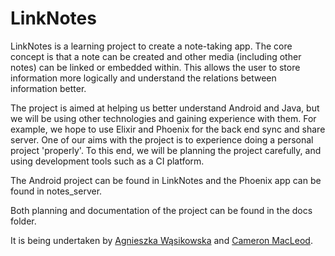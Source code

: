 LinkNotes
=========

LinkNotes is a learning project to create a note-taking app. The core concept is that a note can be created and other media (including other notes) can be linked or embedded within. This allows the user to store information more logically and understand the relations between information better.

The project is aimed at helping us better understand Android and Java, but we will be using other technologies and gaining experience with them. For example, we hope to use Elixir and Phoenix for the back end sync and share server. One of our aims with the project is to experience doing a personal project 'properly'. To this end, we will be planning the project carefully, and using development tools such as a CI platform.

The Android project can be found in LinkNotes and the Phoenix app can be found in notes_server.

Both planning and documentation of the project can be found in the docs folder.

It is being undertaken by [Agnieszka Wąsikowska](https://github.com/aga11313) and [Cameron MacLeod](https://github.com/notexactlyawe).
